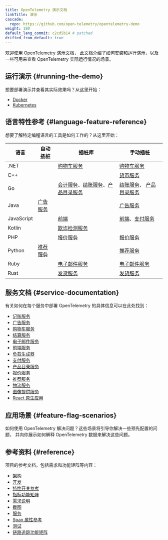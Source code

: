 ```yaml
---
title: OpenTelemetry 演示文档
linkTitle: 演示
cascade:
  repo: https://github.com/open-telemetry/opentelemetry-demo
weight: 180
default_lang_commit: c2cd5b14 # patched
drifted_from_default: true
---
```


欢迎使用 [OpenTelemetry 演示](/ecosystem/demo/)文档，
此文档介绍了如何安装和运行演示，以及一些可用来查看 OpenTelemetry 实际运行情况的场景。

## 运行演示 {#running-the-demo}

想要部署演示并查看其实际效果吗？从这里开始：

- [Docker](docker-deployment/)
- [Kubernetes](kubernetes-deployment/)

## 语言特性参考 {#language-feature-reference}

想要了解特定编程语言的工具是如何工作的？从这里开始：

| 语言       | 自动插桩                             | 插桩库                                                                                                      | 手动插桩                                                                   |
| ---------- | ------------------------------------ | ----------------------------------------------------------------------------------------------------------- | -------------------------------------------------------------------------- |
| .NET       |                                      | [购物车服务](services/cart/)                                                                                | [购物车服务](services/cart/)                                               |
| C++        |                                      |                                                                                                             | [货币服务](services/currency/)                                             |
| Go         |                                      | [会计服务](services/accounting/)、[结账服务](services/checkout/)、[产品目录服务](services/product-catalog/) | [结账服务](services/checkout/)、 [产品目录服务](services/product-catalog/) |
| Java       | [广告服务](services/ad/)             |                                                                                                             | [广告服务](services/ad/)                                                   |
| JavaScript |                                      | [前端](services/frontend/)                                                                                  | [前端](services/frontend/)、[支付服务](services/payment/)                  |
| Kotlin     |                                      | [欺诈检测服务](services/fraud-detection/)                                                                   |                                                                            |
| PHP        |                                      | [报价服务](services/quote/)                                                                                 | [报价服务](services/quote/)                                                |
| Python     | [推荐服务](services/recommendation/) |                                                                                                             | [推荐服务](services/recommendation/)                                       |
| Ruby       |                                      | [电子邮件服务](services/email/)                                                                             | [电子邮件服务](services/email/)                                            |
| Rust       |                                      | [发货服务](services/shipping/)                                                                              | [发货服务](services/shipping/)                                             |

## 服务文档 {#service-documentation}

有关如何在每个服务中部署 OpenTelemetry 的具体信息可以在此处找到：

- [记账服务](services/accounting/)
- [广告服务](services/ad/)
- [购物车服务](services/cart/)
- [结算服务](services/checkout/)
- [电子邮件服务](services/email/)
- [前端服务](services/frontend/)
- [负载生成器](services/load-generator/)
- [支付服务](services/payment/)
- [产品目录服务](services/product-catalog/)
- [报价服务](services/quote/)
- [推荐服务](services/recommendation/)
- [物流服务](services/shipping/)
- [图像提供服务](services/image-provider/)
- [React 原生应用](services/react-native-app/)

## 应用场景 {#feature-flag-scenarios}

如何使用 OpenTelemetry 解决问题？这些场景将引导你解决一些预先配置的问题，
并向你展示如何解释 OpenTelemetry 数据来解决这些问题。

## 参考资料 {#reference}

项目的参考文档，包括需求和功能矩阵等内容：

- [架构](architecture/)
- [开发](development/)
- [特性开关参考](feature-flags/)
- [指标功能矩阵](telemetry-features/metric-coverage/)
- [需求说明](./requirements/)
- [截图](screenshots/)
- [服务](services/)
- [Span 属性参考](telemetry-features/manual-span-attributes/)
- [测试](tests/)
- [链路追踪功能矩阵](telemetry-features/trace-coverage/)
